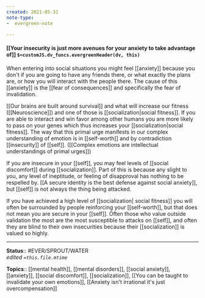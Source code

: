 ```yaml
---
created: 2021-05-31
note-type: 
-  evergreen-note

---
```


#### [[Your insecurity is just more avenues for your anxiety to take advantage of]] `$=customJS.dv_funcs.evergreenHeader(dv, this)`

When entering into social situations you might feel [[anxiety]] because you don't if you are going to have any friends there, or what exactly the plans are, or how you will interact with the people there. The cause of this [[anxiety]] is the [[fear of consequences]] and specifically the fear of invalidation. 

 [[Our brains are built around survival]] and what will increase our fitness ([[Neuroscience]]) and one of those is [[socialization|social fitness]]. If you are able to interact and win favor among other humans you are more likely to pass on your genes which thus increases your [[socialization|social fitness]]. The way that this primal urge manifests in our complex understanding of emotion is in [[self-worth]] and by contradiction [[insecurity]] of [[self]]. ([[Complex emotions are intellectual understandings of primal urges]]) 
 
 If you are insecure in your [[self]], you may feel levels of [[social discomfort]] during [[socialization]]. Part of this is because any slight to you, any level of ineptitude, or feeling of disapproval has nothing to be respelled by. [[A secure identity is the best defense against social anxiety]], but [[self]] is not always the thing being attacked.
 
 If you have achieved a high level of [[socialization| social fitness]] you will often be surrounded by people reinforcing your [[self-worth]], but that does not mean you are secure in your [[self]].  Often those who value outside validation the most are the most susceptible to attacks on [[self]], and often they are blind to their own insecurities because their [[socialization]] is valued so highly. 
 

---

**Status**:: #EVER/SPROUT/WATER  
*edited `=this.file.mtime`*

**Topics**:: [[mental health]], [[mental disorders]], [[social anxiety]], [[anxiety]], [[social discomfort]], [[socialization]], [[You can be taught to invalidate your own emotions]], [[Anxiety isn't irrational it's just overcompensation]]
	
